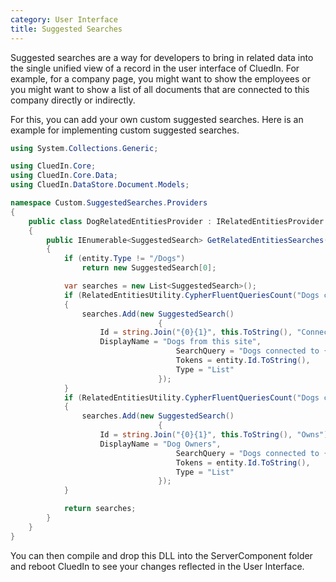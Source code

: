 ```yaml
---
category: User Interface
title: Suggested Searches
---
```


Suggested searches are a way for developers to bring in related data into the single unified view of a record in the user interface of CluedIn. For example, for a company page, you might want to show the employees or you might want to show a list of all documents that are connected to this company directly or indirectly. 

For this, you can add your own custom suggested searches. Here is an example for implementing custom suggested searches.

```csharp
using System.Collections.Generic;

using CluedIn.Core;
using CluedIn.Core.Data;
using CluedIn.DataStore.Document.Models;

namespace Custom.SuggestedSearches.Providers
{
    public class DogRelatedEntitiesProvider : IRelatedEntitiesProvider
    {
        public IEnumerable<SuggestedSearch> GetRelatedEntitiesSearches(ExecutionContext context, Entity entity)
        {
            if (entity.Type != "/Dogs")
                return new SuggestedSearch[0];

            var searches = new List<SuggestedSearch>();
            if (RelatedEntitiesUtility.CypherFluentQueriesCount("Dogs connected to {{SITEID}}", entity.Id.ToString(), context) > 0)
            {
                searches.Add(new SuggestedSearch()
                                 {
                    Id = string.Join("{0}{1}", this.ToString(), "Connected"),
                    DisplayName = "Dogs from this site",
                                     SearchQuery = "Dogs connected to {{SITEID}}",
                                     Tokens = entity.Id.ToString(),
                                     Type = "List"
                                 });
            }
            if (RelatedEntitiesUtility.CypherFluentQueriesCount("Dogs connected to {{PERSONID}}", entity.Id.ToString(), context) > 0)
            {
                searches.Add(new SuggestedSearch()
                                 {
                    Id = string.Join("{0}{1}", this.ToString(), "Owns"),
                    DisplayName = "Dog Owners",
                                     SearchQuery = "Dogs connected to {{PERSONID}}",
                                     Tokens = entity.Id.ToString(),
                                     Type = "List"
                                 });
            }            

            return searches;
        }
    }
}
```

You can then compile and drop this DLL into the ServerComponent folder and reboot CluedIn to see your changes reflected in the User Interface.
